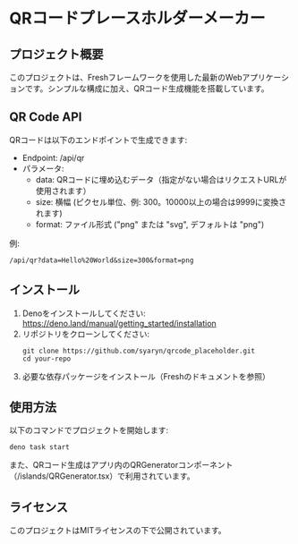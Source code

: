 # QRコードプレースホルダーメーカー

## プロジェクト概要

このプロジェクトは、Freshフレームワークを使用した最新のWebアプリケーションです。シンプルな構成に加え、QRコード生成機能を搭載しています。

## QR Code API

QRコードは以下のエンドポイントで生成できます:

- Endpoint: /api/qr
- パラメータ:
  - data:
    QRコードに埋め込むデータ（指定がない場合はリクエストURLが使用されます）
  - size: 横幅 (ピクセル単位、例: 300。10000以上の場合は9999に変換されます)
  - format: ファイル形式 ("png" または "svg", デフォルトは "png")

例:

```
/api/qr?data=Hello%20World&size=300&format=png
```

## インストール

1. Denoをインストールしてください:
   https://deno.land/manual/getting_started/installation
2. リポジトリをクローンしてください:
   ```
   git clone https://github.com/syaryn/qrcode_placeholder.git
   cd your-repo
   ```
3. 必要な依存パッケージをインストール（Freshのドキュメントを参照）

## 使用方法

以下のコマンドでプロジェクトを開始します:

```
deno task start
```

また、QRコード生成はアプリ内のQRGeneratorコンポーネント（/islands/QRGenerator.tsx）で利用されています。

## ライセンス

このプロジェクトはMITライセンスの下で公開されています。
